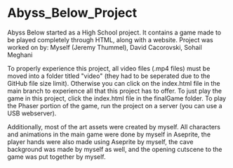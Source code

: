 # Abyss_Below_Project
Abyss Below started as a High School project. It contains a game made to be played completely through HTML, along with a website.
Project was worked on by: Myself (Jeremy Thummel), David Cacorovski, Sohail Meghani

To properly experience this project, all video files (.mp4 files) must be moved into a folder titled "video" (they had to be seperated due to the GitHub file size limit).
Otherwise you can click on the index.html file in the main branch to experience all that this project has to offer.
To just play the game in this project, click the index.html file in the finalGame folder.
To play the Phaser portion of the game, run the project on a server (you can use a USB webserver).

Additionally, most of the art assets were created by myself. All characters and animations in the main game were done by myself in Aseprite, the player hands were also made using Aseprite by myself,
the cave background was made by myself as well, and the opening cutscene to the game was put together by myself.
